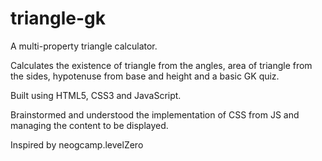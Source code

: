 # triangle-gk
A multi-property triangle calculator.

Calculates the existence of triangle from the angles, area of triangle from the sides, hypotenuse from base and height and a basic GK quiz.

Built using HTML5, CSS3 and JavaScript.

Brainstormed and understood the implementation of CSS from JS and managing the content to be displayed.

Inspired by neogcamp.levelZero
